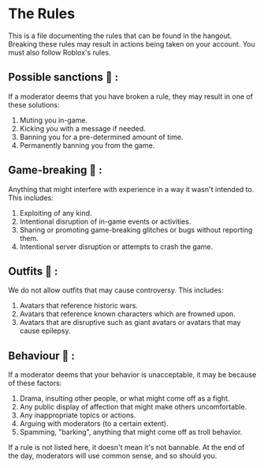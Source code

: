 # The Rules

This is a file documenting the rules that can be found in the hangout. Breaking these rules may result in actions being taken on your account. You must also follow Roblox's rules.

## Possible sanctions 🔨 :
If a moderator deems that you have broken a rule, they may result in one of these solutions:
1. Muting you in-game.
2. Kicking you with a message if needed.
3. Banning you for a pre-determined amount of time.
4. Permanently banning you from the game.

## Game-breaking 🎯 :
Anything that might interfere with experience in a way it wasn't intended to. This includes:
1. Exploiting of any kind.
2. Intentional disruption of in-game events or activities.
3. Sharing or promoting game-breaking glitches or bugs without reporting them.
4. Intentional server disruption or attempts to crash the game.

## Outfits 👔 :
We do not allow outfits that may cause controversy. This includes:
1. Avatars that reference historic wars.
2. Avatars that reference known characters which are frowned upon.
3. Avatars that are disruptive such as giant avatars or avatars that may cause epilepsy.

## Behaviour 🦦 :
If a moderator deems that your behavior is unacceptable, it may be because of these factors:
1. Drama, insulting other people, or what might come off as a fight.
2. Any public display of affection that might make others uncomfortable.
3. Any inappropriate topics or actions.
4. Arguing with moderators (to a certain extent).
5. Spamming, "barking", anything that might come off as troll behavior.

If a rule is not listed here, it doesn't mean it's not bannable. At the end of the day, moderators will use common sense, and so should you.
